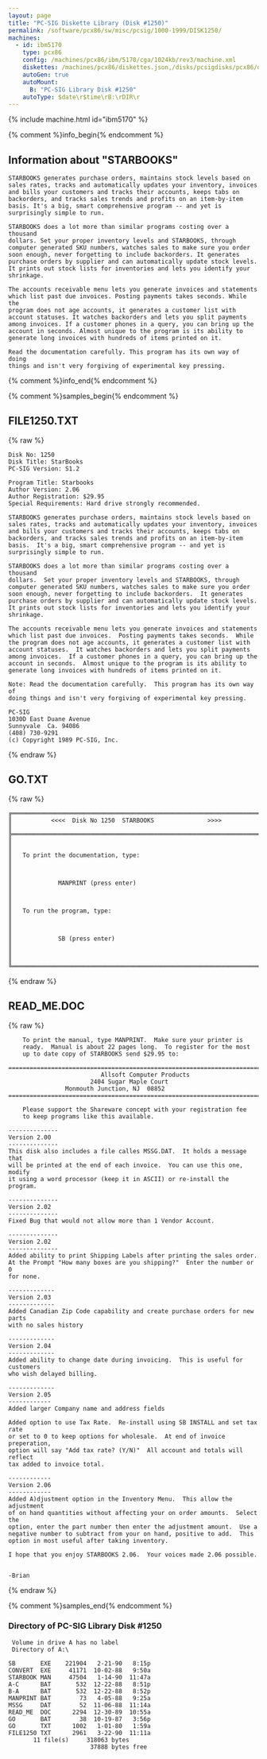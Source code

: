 ```yaml
---
layout: page
title: "PC-SIG Diskette Library (Disk #1250)"
permalink: /software/pcx86/sw/misc/pcsig/1000-1999/DISK1250/
machines:
  - id: ibm5170
    type: pcx86
    config: /machines/pcx86/ibm/5170/cga/1024kb/rev3/machine.xml
    diskettes: /machines/pcx86/diskettes.json,/disks/pcsigdisks/pcx86/diskettes.json
    autoGen: true
    autoMount:
      B: "PC-SIG Library Disk #1250"
    autoType: $date\r$time\rB:\rDIR\r
---
```


{% include machine.html id="ibm5170" %}

{% comment %}info_begin{% endcomment %}

## Information about "STARBOOKS"

    STARBOOKS generates purchase orders, maintains stock levels based on
    sales rates, tracks and automatically updates your inventory, invoices
    and bills your customers and tracks their accounts, keeps tabs on
    backorders, and tracks sales trends and profits on an item-by-item
    basis. It's a big, smart comprehensive program -- and yet is
    surprisingly simple to run.
    
    STARBOOKS does a lot more than similar programs costing over a thousand
    dollars. Set your proper inventory levels and STARBOOKS, through
    computer generated SKU numbers, watches sales to make sure you order
    soon enough, never forgetting to include backorders. It generates
    purchase orders by supplier and can automatically update stock levels.
    It prints out stock lists for inventories and lets you identify your
    shrinkage.
    
    The accounts receivable menu lets you generate invoices and statements
    which list past due invoices. Posting payments takes seconds. While the
    program does not age accounts, it generates a customer list with
    account statuses. It watches backorders and lets you split payments
    among invoices. If a customer phones in a query, you can bring up the
    account in seconds. Almost unique to the program is its ability to
    generate long invoices with hundreds of items printed on it.
    
    Read the documentation carefully. This program has its own way of doing
    things and isn't very forgiving of experimental key pressing.
{% comment %}info_end{% endcomment %}

{% comment %}samples_begin{% endcomment %}

## FILE1250.TXT

{% raw %}
```
Disk No: 1250                                                           
Disk Title: StarBooks                                                   
PC-SIG Version: S1.2                                                    
                                                                        
Program Title: Starbooks                                                
Author Version: 2.06                                                    
Author Registration: $29.95                                             
Special Requirements: Hard drive strongly recommended.                  
                                                                        
STARBOOKS generates purchase orders, maintains stock levels based on    
sales rates, tracks and automatically updates your inventory, invoices  
and bills your customers and tracks their accounts, keeps tabs on       
backorders, and tracks sales trends and profits on an item-by-item      
basis.  It's a big, smart comprehensive program -- and yet is           
surprisingly simple to run.                                             
                                                                        
STARBOOKS does a lot more than similar programs costing over a thousand 
dollars.  Set your proper inventory levels and STARBOOKS, through       
computer generated SKU numbers, watches sales to make sure you order    
soon enough, never forgetting to include backorders.  It generates      
purchase orders by supplier and can automatically update stock levels.  
It prints out stock lists for inventories and lets you identify your    
shrinkage.                                                              
                                                                        
The accounts receivable menu lets you generate invoices and statements  
which list past due invoices.  Posting payments takes seconds.  While   
the program does not age accounts, it generates a customer list with    
account statuses.  It watches backorders and lets you split payments    
among invoices.  If a customer phones in a query, you can bring up the  
account in seconds.  Almost unique to the program is its ability to     
generate long invoices with hundreds of items printed on it.            
                                                                        
Note: Read the documentation carefully.  This program has its own way of
doing things and isn't very forgiving of experimental key pressing.     
                                                                        
PC-SIG                                                                  
1030D East Duane Avenue                                                 
Sunnyvale  Ca. 94086                                                    
(408) 730-9291                                                          
(c) Copyright 1989 PC-SIG, Inc.                                         
```
{% endraw %}

## GO.TXT

{% raw %}
```
╔═════════════════════════════════════════════════════════════════════════╗
║           <<<<  Disk No 1250  STARBOOKS               >>>>              ║
╠═════════════════════════════════════════════════════════════════════════╣
║                                                                         ║
║   To print the documentation, type:                                     ║
║                                                                         ║
║             MANPRINT (press enter)                                      ║
║                                                                         ║
║   To run the program, type:                                             ║
║                                                                         ║
║             SB (press enter)                                            ║
║                                                                         ║
╚═════════════════════════════════════════════════════════════════════════╝
```
{% endraw %}

## READ_ME.DOC

{% raw %}
```
	To print the manual, type MANPRINT.  Make sure your printer is
	ready.  Manual is about 22 pages long.  To register for the most
	up to date copy of STARBOOKS send $29.95 to:

============================================================================
                          Allsoft Computer Products
	                   2404 Sugar Maple Court        
		        Monmouth Junction, NJ  08852
============================================================================

	Please support the Shareware concept with your registration fee
	to keep programs like this available.

--------------
Version 2.00
--------------
This disk also includes a file calles MSSG.DAT.  It holds a message that
will be printed at the end of each invoice.  You can use this one, modify
it using a word processor (keep it in ASCII) or re-install the program.

--------------
Version 2.02
--------------
Fixed Bug that would not allow more than 1 Vendor Account.

--------------
Version 2.02
--------------
Added ability to print Shipping Labels after printing the sales order.
At the Prompt "How many boxes are you shipping?"  Enter the number or 0
for none.

-------------
Version 2.03
-------------
Added Canadian Zip Code capability and create purchase orders for new parts
with no sales history

-------------
Version 2.04
-------------
Added ability to change date during invoicing.  This is useful for customers
who wish delayed billing.

-------------
Version 2.05
------------
Added larger Company name and address fields

Added option to use Tax Rate.  Re-install using SB INSTALL and set tax rate
or set to 0 to keep options for wholesale.  At end of invoice preperation,
option will say "Add tax rate? (Y/N)"  All account and totals will reflect
tax added to invoice total.

------------
Version 2.06
------------
Added A)djustment option in the Inventory Menu.  This allow the adjustment
of on hand quantities without affecting your on order amounts.  Select the
option, enter the part number then enter the adjustment amount.  Use a 
negative number to subtract from your on hand, positive to add.  This 
option in most useful after taking inventory.

I hope that you enjoy STARBOOKS 2.06.  Your voices made 2.06 possible.


-Brian
```
{% endraw %}

{% comment %}samples_end{% endcomment %}

### Directory of PC-SIG Library Disk #1250

     Volume in drive A has no label
     Directory of A:\

    SB       EXE    221904   2-21-90   8:15p
    CONVERT  EXE     41171  10-02-88   9:50a
    STARBOOK MAN     47504   1-14-90  11:47a
    A-C      BAT       532  12-22-88   8:51p
    B-A      BAT       532  12-22-88   8:52p
    MANPRINT BAT        73   4-05-88   9:25a
    MSSG     DAT        52  11-06-88  11:14a
    READ_ME  DOC      2294  12-30-89  10:55a
    GO       BAT        38  10-19-87   3:56p
    GO       TXT      1002   1-01-80   1:59a
    FILE1250 TXT      2961   3-22-90  11:11a
           11 file(s)     318063 bytes
                           37888 bytes free

